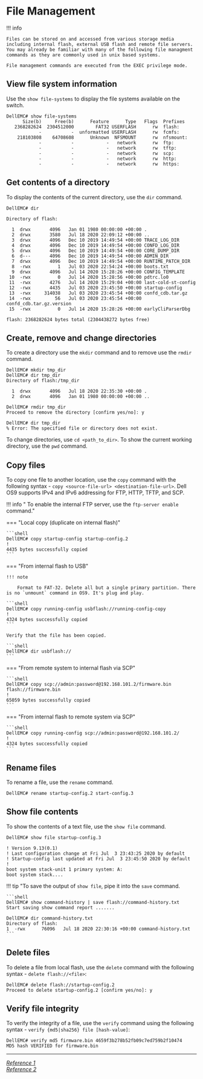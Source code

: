 # File Management

!!! info

    Files can be stored on and accessed from various storage media including internal flash, external USB flash and remote file servers. You may already be familiar with many of the following file managment commands as they are commonly used in unix based systems. 
    
    File management commands are executed from the EXEC privilege mode.

## View file system information

Use the `show file-systems` to display the file systems available on the switch.

```shell
DellEMC# show file-systems
      Size(b)     Free(b)      Feature      Type   Flags  Prefixes
   2368282624  2304512000        FAT32 USERFLASH      rw  flash:
            -           -  unformatted USERFLASH      rw  fcmfs:
    218103808    64708608      Unknown  NFSMOUNT      rw  nfsmount:
            -           -            -   network      rw  ftp:
            -           -            -   network      rw  tftp:
            -           -            -   network      rw  scp:
            -           -            -   network      rw  http:
            -           -            -   network      rw  https:
```

## Get contents of a directory

To display the contents of the current directory, use the `dir` command.

```shell
DellEMC# dir

Directory of flash:

  1  drwx       4096   Jan 01 1980 00:00:00 +00:00 .  
  2  drwx       3580   Jul 18 2020 22:09:12 +00:00 ..  
  3  drwx       4096   Dec 10 2019 14:49:54 +00:00 TRACE_LOG_DIR  
  4  drwx       4096   Dec 10 2019 14:49:54 +00:00 CONFD_LOG_DIR  
  5  drwx       4096   Dec 10 2019 14:49:54 +00:00 CORE_DUMP_DIR  
  6  d---       4096   Dec 10 2019 14:49:54 +00:00 ADMIN_DIR  
  7  drwx       4096   Dec 10 2019 14:49:54 +00:00 RUNTIME_PATCH_DIR  
  8  -rwx          1   Jul 03 2020 22:54:24 +00:00 boots.txt  
  9  drwx       4096   Jul 14 2020 15:28:26 +00:00 CONFIG_TEMPLATE  
 10  -rwx          0   Jul 14 2020 15:28:56 +00:00 pdtrc.lo0  
 11  -rwx       4276   Jul 14 2020 15:29:04 +00:00 last-cold-st-config  
 12  -rwx       4435   Jul 03 2020 23:45:50 +00:00 startup-config  
 13  -rwx     314038   Jul 03 2020 23:45:54 +00:00 confd_cdb.tar.gz  
 14  -rwx         56   Jul 03 2020 23:45:54 +00:00 confd_cdb.tar.gz.version  
 15  -rwx          0   Jul 14 2020 15:28:26 +00:00 earlyCliParserDbg  

flash: 2368282624 bytes total (2304438272 bytes free)
```

## Create, remove and change directories

To create a directory use the `mkdir` command and to remove use the `rmdir` command.

```shell
DellEMC# mkdir tmp_dir
DellEMC# dir tmp_dir
Directory of flash:/tmp_dir

  1  drwx       4096   Jul 18 2020 22:35:30 +00:00 .  
  2  drwx       4096   Jan 01 1980 00:00:00 +00:00 ..

DellEMC# rmdir tmp_dir
Proceed to remove the directory [confirm yes/no]: y

DellEMC# dir tmp_dir  
% Error: The specified file or directory does not exist.
```

To change directories, use `cd <path_to_dir>`. To show the current working directory, use the `pwd` command.

## Copy files

To copy one file to another location, use the `copy` command with the following syntax - `copy <source-file-url> <destination-file-url>`. Dell OS9 supports IPv4 and IPv6 addressing for FTP, HTTP, TFTP, and SCP.

!!! info " To enable the internal FTP server, use the `ftp-server enable` command."

=== "Local copy (duplicate on internal flash)"

    ```shell
    DellEMC# copy startup-config startup-config.2
    !
    4435 bytes successfully copied
    ```

=== "From internal flash to USB"

    !!! note

        Format to FAT-32. Delete all but a single primary partition. There is no `unmount` command in OS9. It's plug and play.

    ```shell
    DellEMC# copy running-config usbflash://running-config-copy
    !
    4324 bytes successfully copied
    ```

    Verify that the file has been copied.

    ```shell
    DellEMC# dir usbflash://
    ```

=== "From remote system to internal flash via SCP"

    ```shell
    DellEMC# copy scp://admin:password@192.168.101.2/firmware.bin  flash://firmware.bin
    !
    65059 bytes successfully copied
    ```

=== "From internal flash to remote system via SCP"

    ```shell
    DellEMC# copy running-config scp://admin:password@192.168.101.2/
    !
    4324 bytes successfully copied
    ```

## Rename files

To rename a file, use the `rename` command.

```shell
DellEMC# rename startup-config.2 start-config.3
```

## Show file contents

To show the contents of a text file, use the `show file` command.

```shell
DellEMC# show file startup-config.3

! Version 9.13(0.1)
! Last configuration change at Fri Jul  3 23:43:25 2020 by default
! Startup-config last updated at Fri Jul  3 23:45:50 2020 by default
!
boot system stack-unit 1 primary system: A:
boot system stack....
```

!!! tip "To save the output of `show file`, pipe it into the `save` command.

    ```shell
    DellEMC# show command-history | save flash://command-history.txt 
    Start saving show command report .......

    DellEMC# dir command-history.txt
    Directory of flash:
    1  -rwx      76096   Jul 18 2020 22:30:16 +00:00 command-history.txt
    ```

## Delete files

To delete a file from local flash, use the `delete` command with the following syntax - `delete flash://<file>`:

```shell
DellEMC# delete flash://startup-config.2
Proceed to delete startup-config.2 [confirm yes/no]: y
```

## Verify file integrity

To verify the integrity of a file, use the `verify` command using the following syntax - `verify {md5|sha256} file [hash-value]`:

```shell
DellEMC# verify md5 firmware.bin 4659f3b278b52fb09c7ed759b2f10474
MD5 hash VERIFIED for firmware.bin
```

---

[*Reference 1*](https://www.dell.com/support/manuals/en-us/dell-emc-os-9/s4048-on-9.14.2.4-config/configuration-file-management?guid=guid-ee703c5d-ff2c-4e01-8dcf-e2a7e49eb69b&lang=en-us)</br>
[*Reference 2*](https://gainanov.pro/eng-blog/sysad/dell-file-management/)